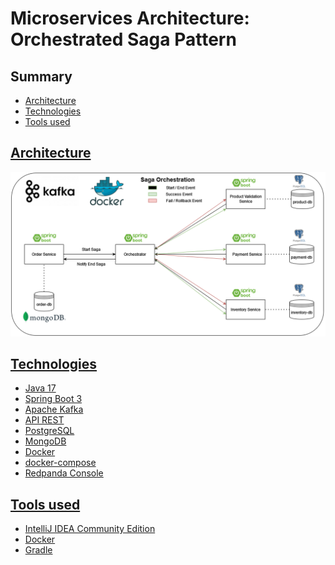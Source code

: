 # Microservices Architecture: Orchestrated Saga Pattern
## Summary
- <a href="#Architecture">Architecture
- <a href="#Technologies">Technologies
- <a href="#Tools used">Tools used


## Architecture
<img src="content/Architecture.png">

## Technologies
* Java 17
* Spring Boot 3
* Apache Kafka
* API REST
* PostgreSQL
* MongoDB
* Docker
* docker-compose
* Redpanda Console

## Tools used
* IntelliJ IDEA Community Edition
* Docker
* Gradle
